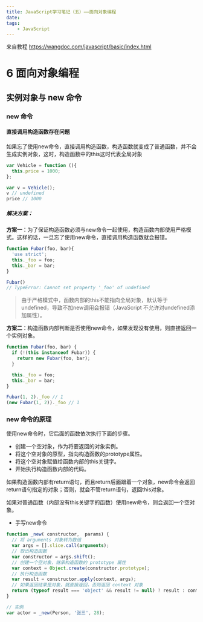 ```yaml
---
title: JavaScript学习笔记（五）——面向对象编程
date: 
tags:
    - JavaScript
---
```


来自教程 https://wangdoc.com/javascript/basic/index.html

# 6 面向对象编程

## 实例对象与 new 命令

### new 命令

#### 直接调用构造函数存在问题

如果忘了使用new命令，直接调用构造函数，构造函数就变成了普通函数，并不会生成实例对象，这时，构造函数中的this这时代表全局对象

```javascript
var Vehicle = function (){
  this.price = 1000;
};

var v = Vehicle();
v // undefined
price // 1000
```

##### 解决方案：

**方案一**：为了保证构造函数必须与new命令一起使用，构造函数内部使用严格模式。这样的话，一旦忘了使用new命令，直接调用构造函数就会报错。

```javascript
function Fubar(foo, bar){
  'use strict';
  this._foo = foo;
  this._bar = bar;
}

Fubar()
// TypeError: Cannot set property '_foo' of undefined
```
> 由于严格模式中，函数内部的this不能指向全局对象，默认等于undefined，导致不加new调用会报错（JavaScript 不允许对undefined添加属性）。

**方案二**：构造函数内部判断是否使用new命令，如果发现没有使用，则直接返回一个实例对象。

```javascript
function Fubar(foo, bar) {
  if (!(this instanceof Fubar)) {
    return new Fubar(foo, bar);
  }

  this._foo = foo;
  this._bar = bar;
}

Fubar(1, 2)._foo // 1
(new Fubar(1, 2))._foo // 1
```

### new 命令的原理

使用new命令时，它后面的函数依次执行下面的步骤。

* 创建一个空对象，作为将要返回的对象实例。
* 将这个空对象的原型，指向构造函数的prototype属性。
* 将这个空对象赋值给函数内部的this关键字。
* 开始执行构造函数内部的代码。

如果构造函数内部有return语句，而且return后面跟着一个对象，new命令会返回return语句指定的对象；否则，就会不管return语句，返回this对象。

如果对普通函数（内部没有this关键字的函数）使用new命令，则会返回一个空对象。


* 手写new命令

```javascript
function _new( constructor,  params) {
  // 将 arguments 对象转为数组
  var args = [].slice.call(arguments);
  // 取出构造函数
  var constructor = args.shift();
  // 创建一个空对象，继承构造函数的 prototype 属性
  var context = Object.create(constructor.prototype);
  // 执行构造函数
  var result = constructor.apply(context, args);
  // 如果返回结果是对象，就直接返回，否则返回 context 对象
  return (typeof result === 'object' && result != null) ? result : context;
}

// 实例
var actor = _new(Person, '张三', 28);
```